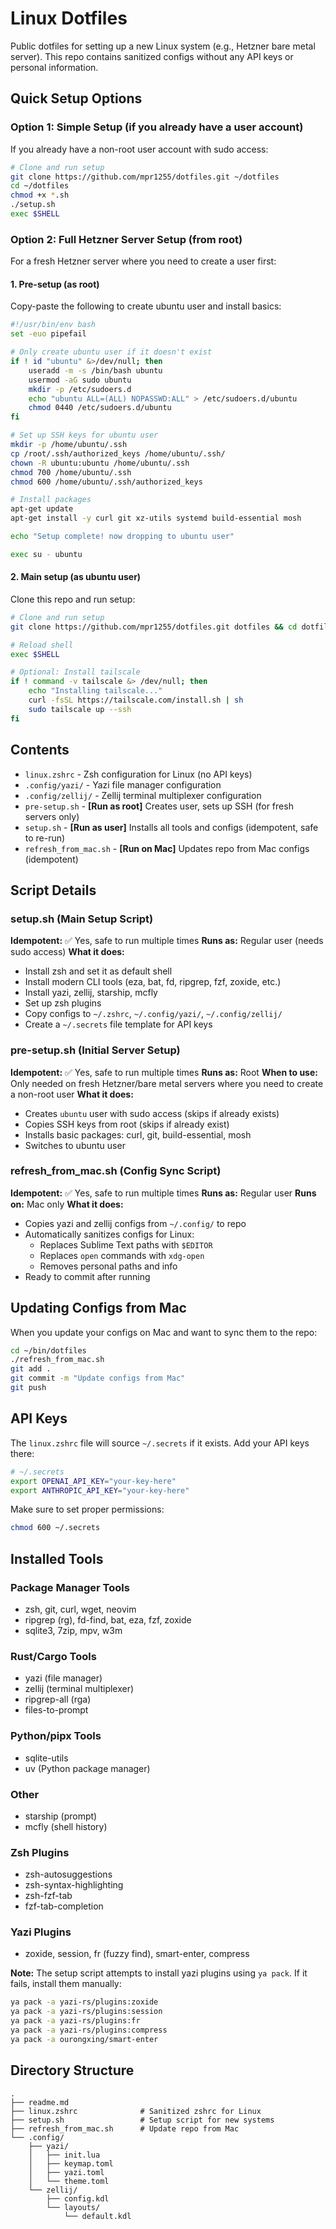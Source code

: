 # Linux Dotfiles

Public dotfiles for setting up a new Linux system (e.g., Hetzner bare metal server). This repo contains sanitized configs without any API keys or personal information.

## Quick Setup Options

### Option 1: Simple Setup (if you already have a user account)

If you already have a non-root user account with sudo access:

```bash
# Clone and run setup
git clone https://github.com/mpr1255/dotfiles.git ~/dotfiles
cd ~/dotfiles
chmod +x *.sh
./setup.sh
exec $SHELL
```

### Option 2: Full Hetzner Server Setup (from root)

For a fresh Hetzner server where you need to create a user first:

#### 1. Pre-setup (as root)

Copy-paste the following to create ubuntu user and install basics:

```bash
#!/usr/bin/env bash
set -euo pipefail

# Only create ubuntu user if it doesn't exist
if ! id "ubuntu" &>/dev/null; then
    useradd -m -s /bin/bash ubuntu
    usermod -aG sudo ubuntu
    mkdir -p /etc/sudoers.d
    echo "ubuntu ALL=(ALL) NOPASSWD:ALL" > /etc/sudoers.d/ubuntu
    chmod 0440 /etc/sudoers.d/ubuntu
fi

# Set up SSH keys for ubuntu user
mkdir -p /home/ubuntu/.ssh
cp /root/.ssh/authorized_keys /home/ubuntu/.ssh/
chown -R ubuntu:ubuntu /home/ubuntu/.ssh
chmod 700 /home/ubuntu/.ssh
chmod 600 /home/ubuntu/.ssh/authorized_keys

# Install packages
apt-get update
apt-get install -y curl git xz-utils systemd build-essential mosh

echo "Setup complete! now dropping to ubuntu user"

exec su - ubuntu
```

#### 2. Main setup (as ubuntu user)

Clone this repo and run setup:

```bash
# Clone and run setup
git clone https://github.com/mpr1255/dotfiles.git dotfiles && cd dotfiles && chmod +x *.sh && ./setup.sh

# Reload shell
exec $SHELL

# Optional: Install tailscale
if ! command -v tailscale &> /dev/null; then
    echo "Installing tailscale..."
    curl -fsSL https://tailscale.com/install.sh | sh
    sudo tailscale up --ssh
fi
```

## Contents

- `linux.zshrc` - Zsh configuration for Linux (no API keys)
- `.config/yazi/` - Yazi file manager configuration
- `.config/zellij/` - Zellij terminal multiplexer configuration
- `pre-setup.sh` - **[Run as root]** Creates user, sets up SSH (for fresh servers only)
- `setup.sh` - **[Run as user]** Installs all tools and configs (idempotent, safe to re-run)
- `refresh_from_mac.sh` - **[Run on Mac]** Updates repo from Mac configs (idempotent)

## Script Details

### setup.sh (Main Setup Script)
**Idempotent:** ✅ Yes, safe to run multiple times
**Runs as:** Regular user (needs sudo access)
**What it does:**
- Install zsh and set it as default shell
- Install modern CLI tools (eza, bat, fd, ripgrep, fzf, zoxide, etc.)
- Install yazi, zellij, starship, mcfly
- Set up zsh plugins
- Copy configs to `~/.zshrc`, `~/.config/yazi/`, `~/.config/zellij/`
- Create a `~/.secrets` file template for API keys

### pre-setup.sh (Initial Server Setup)
**Idempotent:** ✅ Yes, safe to run multiple times
**Runs as:** Root
**When to use:** Only needed on fresh Hetzner/bare metal servers where you need to create a non-root user
**What it does:**
- Creates `ubuntu` user with sudo access (skips if already exists)
- Copies SSH keys from root (skips if already exist)
- Installs basic packages: curl, git, build-essential, mosh
- Switches to ubuntu user

### refresh_from_mac.sh (Config Sync Script)
**Idempotent:** ✅ Yes, safe to run multiple times
**Runs as:** Regular user
**Runs on:** Mac only
**What it does:**
- Copies yazi and zellij configs from `~/.config/` to repo
- Automatically sanitizes configs for Linux:
  - Replaces Sublime Text paths with `$EDITOR`
  - Replaces `open` commands with `xdg-open`
  - Removes personal paths and info
- Ready to commit after running

## Updating Configs from Mac

When you update your configs on Mac and want to sync them to the repo:

```bash
cd ~/bin/dotfiles
./refresh_from_mac.sh
git add .
git commit -m "Update configs from Mac"
git push
```

## API Keys

The `linux.zshrc` file will source `~/.secrets` if it exists. Add your API keys there:

```bash
# ~/.secrets
export OPENAI_API_KEY="your-key-here"
export ANTHROPIC_API_KEY="your-key-here"
```

Make sure to set proper permissions:
```bash
chmod 600 ~/.secrets
```

## Installed Tools

### Package Manager Tools
- zsh, git, curl, wget, neovim
- ripgrep (rg), fd-find, bat, eza, fzf, zoxide
- sqlite3, 7zip, mpv, w3m

### Rust/Cargo Tools
- yazi (file manager)
- zellij (terminal multiplexer)
- ripgrep-all (rga)
- files-to-prompt

### Python/pipx Tools
- sqlite-utils
- uv (Python package manager)

### Other
- starship (prompt)
- mcfly (shell history)

### Zsh Plugins
- zsh-autosuggestions
- zsh-syntax-highlighting
- zsh-fzf-tab
- fzf-tab-completion

### Yazi Plugins
- zoxide, session, fr (fuzzy find), smart-enter, compress

**Note:** The setup script attempts to install yazi plugins using `ya pack`. If it fails, install them manually:
```bash
ya pack -a yazi-rs/plugins:zoxide
ya pack -a yazi-rs/plugins:session
ya pack -a yazi-rs/plugins:fr
ya pack -a yazi-rs/plugins:compress
ya pack -a ourongxing/smart-enter
```

## Directory Structure

```
.
├── readme.md
├── linux.zshrc              # Sanitized zshrc for Linux
├── setup.sh                 # Setup script for new systems
├── refresh_from_mac.sh      # Update repo from Mac
└── .config/
    ├── yazi/
    │   ├── init.lua
    │   ├── keymap.toml
    │   ├── yazi.toml
    │   └── theme.toml
    └── zellij/
        ├── config.kdl
        └── layouts/
            └── default.kdl
``` 